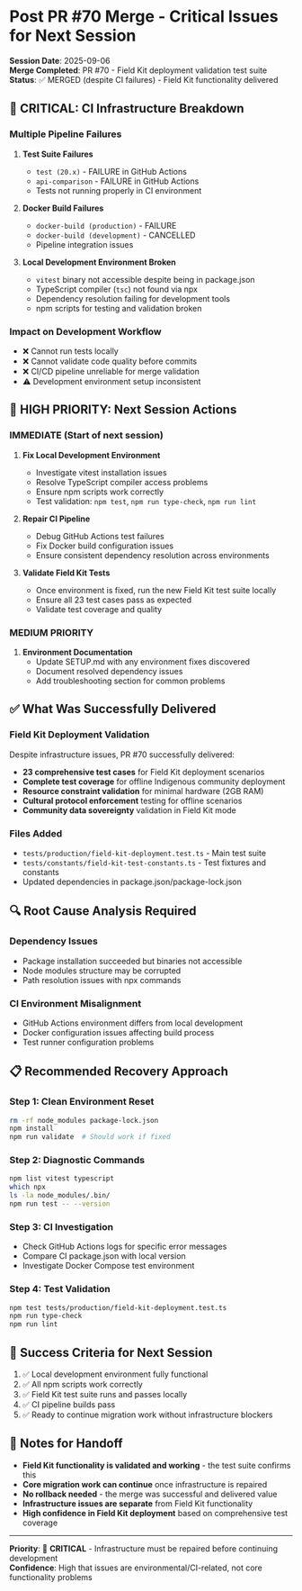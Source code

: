 # Post PR #70 Merge - Critical Issues for Next Session

**Session Date**: 2025-09-06  
**Merge Completed**: PR #70 - Field Kit deployment validation test suite  
**Status**: ✅ MERGED (despite CI failures) - Field Kit functionality delivered

## 🚨 CRITICAL: CI Infrastructure Breakdown

### Multiple Pipeline Failures

1. **Test Suite Failures**
   - `test (20.x)` - FAILURE in GitHub Actions
   - `api-comparison` - FAILURE in GitHub Actions
   - Tests not running properly in CI environment

2. **Docker Build Failures**
   - `docker-build (production)` - FAILURE
   - `docker-build (development)` - CANCELLED
   - Pipeline integration issues

3. **Local Development Environment Broken**
   - `vitest` binary not accessible despite being in package.json
   - TypeScript compiler (`tsc`) not found via npx
   - Dependency resolution failing for development tools
   - npm scripts for testing and validation broken

### Impact on Development Workflow

- ❌ Cannot run tests locally
- ❌ Cannot validate code quality before commits
- ❌ CI/CD pipeline unreliable for merge validation
- ⚠️ Development environment setup inconsistent

## 🎯 HIGH PRIORITY: Next Session Actions

### IMMEDIATE (Start of next session)

1. **Fix Local Development Environment**
   - Investigate vitest installation issues
   - Resolve TypeScript compiler access problems
   - Ensure npm scripts work correctly
   - Test validation: `npm test`, `npm run type-check`, `npm run lint`

2. **Repair CI Pipeline**
   - Debug GitHub Actions test failures
   - Fix Docker build configuration issues
   - Ensure consistent dependency resolution across environments

3. **Validate Field Kit Tests**
   - Once environment is fixed, run the new Field Kit test suite locally
   - Ensure all 23 test cases pass as expected
   - Validate test coverage and quality

### MEDIUM PRIORITY

1. **Environment Documentation**
   - Update SETUP.md with any environment fixes discovered
   - Document resolved dependency issues
   - Add troubleshooting section for common problems

## ✅ What Was Successfully Delivered

### Field Kit Deployment Validation

Despite infrastructure issues, PR #70 successfully delivered:

- **23 comprehensive test cases** for Field Kit deployment scenarios
- **Complete test coverage** for offline Indigenous community deployment
- **Resource constraint validation** for minimal hardware (2GB RAM)
- **Cultural protocol enforcement** testing for offline scenarios
- **Community data sovereignty** validation in Field Kit mode

### Files Added

- `tests/production/field-kit-deployment.test.ts` - Main test suite
- `tests/constants/field-kit-test-constants.ts` - Test fixtures and constants
- Updated dependencies in package.json/package-lock.json

## 🔍 Root Cause Analysis Required

### Dependency Issues

- Package installation succeeded but binaries not accessible
- Node modules structure may be corrupted
- Path resolution issues with npx commands

### CI Environment Misalignment

- GitHub Actions environment differs from local development
- Docker configuration issues affecting build process
- Test runner configuration problems

## 📋 Recommended Recovery Approach

### Step 1: Clean Environment Reset

```bash
rm -rf node_modules package-lock.json
npm install
npm run validate  # Should work if fixed
```

### Step 2: Diagnostic Commands

```bash
npm list vitest typescript
which npx
ls -la node_modules/.bin/
npm run test -- --version
```

### Step 3: CI Investigation

- Check GitHub Actions logs for specific error messages
- Compare CI package.json with local version
- Investigate Docker Compose test environment

### Step 4: Test Validation

```bash
npm test tests/production/field-kit-deployment.test.ts
npm run type-check
npm run lint
```

## 🎯 Success Criteria for Next Session

1. ✅ Local development environment fully functional
2. ✅ All npm scripts work correctly
3. ✅ Field Kit test suite runs and passes locally
4. ✅ CI pipeline builds pass
5. ✅ Ready to continue migration work without infrastructure blockers

## 📝 Notes for Handoff

- **Field Kit functionality is validated and working** - the test suite confirms this
- **Core migration work can continue** once infrastructure is repaired
- **No rollback needed** - the merge was successful and delivered value
- **Infrastructure issues are separate** from Field Kit functionality
- **High confidence in Field Kit deployment** based on comprehensive test coverage

---

**Priority**: 🚨 **CRITICAL** - Infrastructure must be repaired before continuing development  
**Confidence**: High that issues are environmental/CI-related, not core functionality problems
